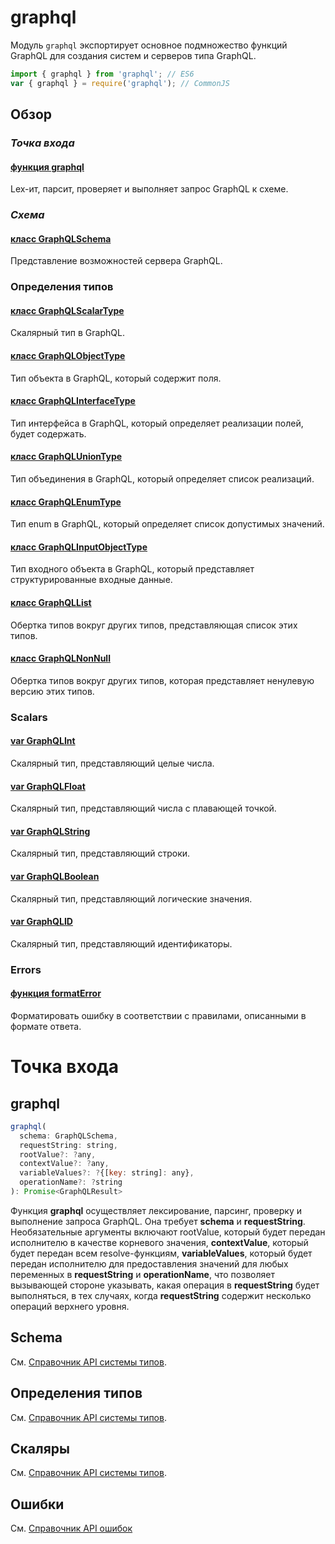 # graphql

Модуль ```graphql``` экспортирует основное подмножество функций GraphQL для создания систем и серверов типа GraphQL.

```javascript
import { graphql } from 'graphql'; // ES6
var { graphql } = require('graphql'); // CommonJS
```

## Обзор

### *Точка входа*

#### [функция graphql](#graphql)
Lex-ит, парсит, проверяет и выполняет запрос GraphQL к схеме.

### *Схема*

#### [класс GraphQLSchema](type.md#GraphQLSchema)
Представление возможностей сервера GraphQL.

### Определения типов

#### [класс GraphQLScalarType](type.md#GraphQLScalarType)
Скалярный тип в GraphQL.
#### [класс GraphQLObjectType](type.md#GraphQLObjectType)
Тип объекта в GraphQL, который содержит поля.
#### [класс GraphQLInterfaceType](type.md#GraphQLInterfaceType)
Тип интерфейса в GraphQL, который определяет реализации полей, будет содержать.
#### [класс GraphQLUnionType](type.md#GraphQLUnionType)
Тип объединения в GraphQL, который определяет список реализаций.
#### [класс GraphQLEnumType](type.md#GraphQLEnumType)
Тип enum в GraphQL, который определяет список допустимых значений.
#### [класс GraphQLInputObjectType](type.md#GraphQLInputObjectType)
Тип входного объекта в GraphQL, который представляет структурированные входные данные.
#### [класс GraphQLList](type.md#GraphQLList)
Обертка типов вокруг других типов, представляющая список этих типов.
#### [класс GraphQLNonNull](type.md#GraphQLNonNull)
Обертка типов вокруг других типов, которая представляет ненулевую версию этих типов.

### Scalars

#### [var GraphQLInt](type.md#GraphQLInt)
Скалярный тип, представляющий целые числа.
#### [var GraphQLFloat](type.md#GraphQLFloat)
Скалярный тип, представляющий числа с плавающей точкой.
#### [var GraphQLString](type.md#GraphQLString)
Скалярный тип, представляющий строки.
#### [var GraphQLBoolean](type.md#GraphQLBoolean)
Скалярный тип, представляющий логические значения.
#### [var GraphQLID](type.md#GraphQLID)
Скалярный тип, представляющий идентификаторы.

### Errors

#### [функция formatError](error.md#formatError)
Форматировать ошибку в соответствии с правилами, описанными в формате ответа.

# Точка входа

## graphql

```javascript
graphql(
  schema: GraphQLSchema,
  requestString: string,
  rootValue?: ?any,
  contextValue?: ?any,
  variableValues?: ?{[key: string]: any},
  operationName?: ?string
): Promise<GraphQLResult>
```

Функция **graphql** осуществляет лексирование, парсинг, проверку и выполнение запроса GraphQL. Она требует **schema** и **requestString**. Необязательные аргументы включают rootValue, который будет передан исполнителю в качестве корневого значения, **contextValue**, который будет передан всем resolve-функциям, **variableValues**, который будет передан исполнителю для предоставления значений для любых переменных в **requestString** и **operationName**, что позволяет вызывающей стороне указывать, какая операция в **requestString** будет выполняться, в тех случаях, когда **requestString** содержит несколько операций верхнего уровня.

## Schema
См. [Справочник API системы типов](type.md#schema).

## Определения типов
См. [Справочник API системы типов](type.md#definitions).

## Скаляры
См. [Справочник API системы типов](type.md#scalars).

## Ошибки
См. [Справочник API ошибок](error.md)